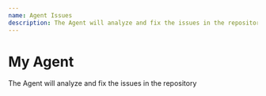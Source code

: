```yaml
---
name: Agent Issues
description: The Agent will analyze and fix the issues in the repository
---
```


# My Agent

The Agent will analyze and fix the issues in the repository
